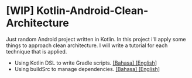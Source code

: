 # [WIP] Kotlin-Android-Clean-Architecture
Just random Android project written in Kotlin. In this project i'll apply some things to approach clean architecture. I will write a tutorial for each technique that is applied.
- Using Kotlin DSL to write Gradle scripts. [[Bahasa] ](https://blog.dicoding.com/belajar-gradle-kotlin-dsl-android/) [[English]](https://medium.com/@nurrohman/gradle-kotlin-dsl-8443d0a38002)
- Using buildSrc to manage dependencies. [[Bahasa] ](https://blog.dicoding.com/gradle-dependenc…ent-pada-android/) [[English]](https://medium.com/@nurrohman/how-to-manage-gradle-dependencies-in-android-project-132736ae3217)

